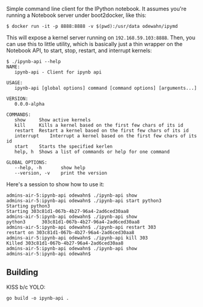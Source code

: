 Simple command line client for the IPython notebook.  It assumes you're running a Notebook server under boot2docker, like this:

```
$ docker run -it -p 8888:8888 -v $(pwd):/usr/data odewahn/ipymd
```

This will expose a kernel server running on `192.168.59.103:8888`.  Then, you can use this to little utility, which is basically just a thin wrapper on the Notebook API, to start, stop, restart, and interrupt kernels:

```
$ ./ipynb-api --help
NAME:
   ipynb-api - Client for ipynb api

USAGE:
   ipynb-api [global options] command [command options] [arguments...]

VERSION:
   0.0.0-alpha

COMMANDS:
   show		Show active kernels
   kill		Kills a kernel based on the first few chars of its id
   restart	Restart a kernel based on the first few chars of its id
   interrupt	Interrupt a kernel based on the first few chars of its id
   start	Starts the specified kerlen
   help, h	Shows a list of commands or help for one command
   
GLOBAL OPTIONS:
   --help, -h		show help
   --version, -v	print the version
```

Here's a session to show how to use it:

```console
admins-air-5:ipynb-api odewahn$ ./ipynb-api show
admins-air-5:ipynb-api odewahn$ ./ipynb-api start python3
Starting python3
Starting 303c81d1-067b-4b27-96a4-2ad6ced30aa8
admins-air-5:ipynb-api odewahn$ ./ipynb-api show
python3 	 303c81d1-067b-4b27-96a4-2ad6ced30aa8 
admins-air-5:ipynb-api odewahn$ ./ipynb-api restart 303
restart on 303c81d1-067b-4b27-96a4-2ad6ced30aa8
admins-air-5:ipynb-api odewahn$ ./ipynb-api kill 303
Killed 303c81d1-067b-4b27-96a4-2ad6ced30aa8
admins-air-5:ipynb-api odewahn$ ./ipynb-api show
admins-air-5:ipynb-api odewahn$
```

## Building

KISS b/c YOLO:

```
go build -o ipynb-api .
```

